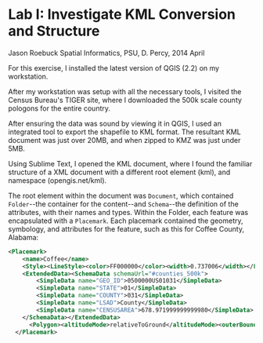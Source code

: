Lab I: Investigate KML Conversion and Structure
===============================================

Jason Roebuck
Spatial Informatics, PSU, D. Percy, 2014 April

For this exercise, I installed the latest version of QGIS (2.2) on my workstation.

After my workstation was setup with all the necessary tools, I visited the Census Bureau's TIGER site, where I downloaded the 500k scale county pologons for the entire country.

After ensuring the data was sound by viewing it in QGIS, I used an integrated tool to export the shapefile to KML format.  The resultant KML document was just over 20MB, and when zipped to KMZ was just under 5MB.

Using Sublime Text, I opened the KML document, where I found the familiar structure of a XML document with a different root element (kml), and namespace (opengis.net/kml).

The root element within the document was `Document`, which contained `Folder`--the container for the content--and `Schema`--the definition of the attributes, with their names and types.  Within the Folder, each feature was encapsulated with a `Placemark`.  Each placemark contained the geometry, symbology, and attributes for the feature, such as this for Coffee County, Alabama:

```xml
<Placemark>
	<name>Coffee</name>
	<Style><LineStyle><color>FF000000</color><width>0.737006</width></LineStyle><PolyStyle><fill>0</fill></PolyStyle></Style>
	<ExtendedData><SchemaData schemaUrl="#counties_500k">
		<SimpleData name="GEO_ID">0500000US01031</SimpleData>
		<SimpleData name="STATE">01</SimpleData>
		<SimpleData name="COUNTY">031</SimpleData>
		<SimpleData name="LSAD">County</SimpleData>
		<SimpleData name="CENSUSAREA">678.971999999999980</SimpleData>
	</SchemaData></ExtendedData>
      <Polygon><altitudeMode>relativeToGround</altitudeMode><outerBoundaryIs><LinearRing><altitudeMode>relativeToGround</altitudeMode><coordinates>-86.030441,31.618939 -86.004085,31.619067 -85.999948,31.619311 -85.980098,31.619189 -85.926702,31.618966 -85.90446,31.618775 -85.899202,31.618729 -85.878888,31.618547 -85.832214,31.61824 -85.789142,31.617964 -85.789141,31.587866 -85.78914,31.540617 -85.789308,31.490925 -85.78937,31.487561 -85.789372,31.48743 -85.790294,31.431467 -85.789837,31.385469 -85.789815,31.383145 -85.789594,31.372698 -85.789754,31.358887 -85.789785,31.356562 -85.789866,31.350574 -85.790001,31.342857 -85.789975,31.341524 -85.790064,31.337277 -85.790065,31.336908 -85.7901,31.336276 -85.790116,31.330082 -85.790327,31.323452 -85.790434,31.320267 -85.790525,31.317495 -85.791089,31.297603 -85.791167,31.29534 -85.791243,31.294184 -85.791245,31.294004 -85.791214,31.293551 -85.791218,31.293252 -85.791361,31.291777 -85.791312,31.269325 -85.791291,31.209854 -85.791402,31.196349 -85.847766,31.196369 -85.857352,31.196367 -85.857999,31.196374 -85.865347,31.196374 -85.882227,31.196339 -85.938287,31.196344 -85.949386,31.196123 -85.950142,31.196242 -85.960322,31.195962 -85.96611,31.195935 -85.999042,31.195777 -86.01306,31.195318 -86.058535,31.194082 -86.116734,31.193015 -86.116735,31.183885 -86.116736,31.182099 -86.125405,31.182057 -86.125482,31.192754 -86.141674,31.192693 -86.193476,31.192213 -86.194003,31.211362 -86.193542,31.213028 -86.193846,31.219589 -86.193714,31.243119 -86.193336,31.250169 -86.193546,31.262915 -86.193888,31.283526 -86.194631,31.327933 -86.194779,31.336812 -86.195044,31.352681 -86.195056,31.353359 -86.196091,31.410348 -86.196365,31.425431 -86.193951,31.440072 -86.193973,31.446586 -86.194724,31.52446 -86.194784,31.529949 -86.182098,31.530047 -86.156561,31.530203 -86.156768,31.537527 -86.150314,31.537601 -86.14395,31.537675 -86.144761,31.570994 -86.145895,31.617741 -86.124952,31.618044 -86.123834,31.618167 -86.094925,31.618405 -86.058021,31.618793 -86.030441,31.618939</coordinates></LinearRing></outerBoundaryIs></Polygon>
  </Placemark>
  ```